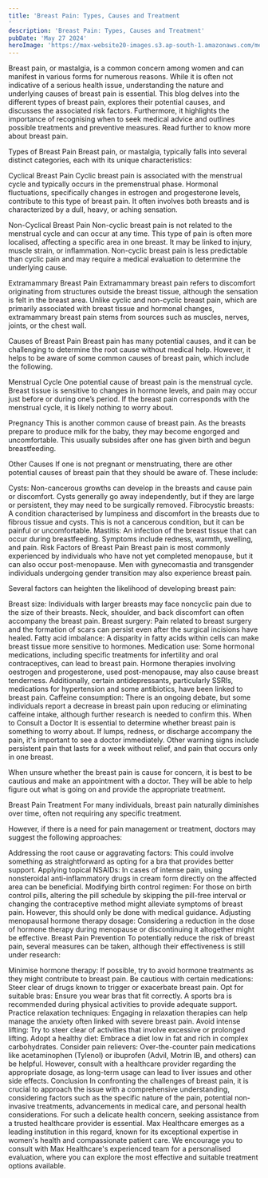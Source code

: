 ```yaml
---
title: 'Breast Pain: Types, Causes and Treatment
'
description: 'Breast Pain: Types, Causes and Treatment'
pubDate: 'May 27 2024'
heroImage: 'https://max-website20-images.s3.ap-south-1.amazonaws.com/medium_Breast_cancer_pink_ribbon_03881df229.jpg'
---
```

Breast pain, or mastalgia, is a common concern among women and can manifest in various forms for numerous reasons. While it is often not indicative of a serious health issue, understanding the nature and underlying causes of breast pain is essential. This blog delves into the different types of breast pain, explores their potential causes, and discusses the associated risk factors. Furthermore, it highlights the importance of recognising when to seek medical advice and outlines possible treatments and preventive measures. Read further to know more about breast pain.

Types of Breast Pain
Breast pain, or mastalgia, typically falls into several distinct categories, each with its unique characteristics:

Cyclical Breast Pain 
Cyclic breast pain is associated with the menstrual cycle and typically occurs in the premenstrual phase. Hormonal fluctuations, specifically changes in estrogen and progesterone levels, contribute to this type of breast pain. It often involves both breasts and is characterized by a dull, heavy, or aching sensation.

Non-Cyclical Breast Pain 
Non-cyclic breast pain is not related to the menstrual cycle and can occur at any time. This type of pain is often more localised, affecting a specific area in one breast. It may be linked to injury, muscle strain, or inflammation. Non-cyclic breast pain is less predictable than cyclic pain and may require a medical evaluation to determine the underlying cause.

Extramammary Breast Pain
Extramammary breast pain refers to discomfort originating from structures outside the breast tissue, although the sensation is felt in the breast area. Unlike cyclic and non-cyclic breast pain, which are primarily associated with breast tissue and hormonal changes, extramammary breast pain stems from sources such as muscles, nerves, joints, or the chest wall.

Causes of Breast Pain 
Breast pain has many potential causes, and it can be challenging to determine the root cause without medical help. However, it helps to be aware of some common causes of breast pain, which include the following.

Menstrual Cycle
One potential cause of breast pain is the menstrual cycle. Breast tissue is sensitive to changes in hormone levels, and pain may occur just before or during one’s period. If the breast pain corresponds with the menstrual cycle, it is likely nothing to worry about.

Pregnancy
This is another common cause of breast pain. As the breasts prepare to produce milk for the baby, they may become engorged and uncomfortable. This usually subsides after one has given birth and begun breastfeeding.

Other Causes
If one is not pregnant or menstruating, there are other potential causes of breast pain that they should be aware of. These include:

Cysts: Non-cancerous growths can develop in the breasts and cause pain or discomfort. Cysts generally go away independently, but if they are large or persistent, they may need to be surgically removed.
Fibrocystic breasts: A condition characterised by lumpiness and discomfort in the breasts due to fibrous tissue and cysts. This is not a cancerous condition, but it can be painful or uncomfortable.
Mastitis: An infection of the breast tissue that can occur during breastfeeding. Symptoms include redness, warmth, swelling, and pain.
Risk Factors of Breast Pain
Breast pain is most commonly experienced by individuals who have not yet completed menopause, but it can also occur post-menopause. Men with gynecomastia and transgender individuals undergoing gender transition may also experience breast pain.

Several factors can heighten the likelihood of developing breast pain:

Breast size: Individuals with larger breasts may face noncyclic pain due to the size of their breasts. Neck, shoulder, and back discomfort can often accompany the breast pain.
Breast surgery: Pain related to breast surgery and the formation of scars can persist even after the surgical incisions have healed.
Fatty acid imbalance: A disparity in fatty acids within cells can make breast tissue more sensitive to hormones.
Medication use: Some hormonal medications, including specific treatments for infertility and oral contraceptives, can lead to breast pain. Hormone therapies involving oestrogen and progesterone, used post-menopause, may also cause breast tenderness. Additionally, certain antidepressants, particularly SSRIs, medications for hypertension and some antibiotics, have been linked to breast pain.
Caffeine consumption: There is an ongoing debate, but some individuals report a decrease in breast pain upon reducing or eliminating caffeine intake, although further research is needed to confirm this.
When to Consult a Doctor
It is essential to determine whether breast pain is something to worry about. If lumps, redness, or discharge accompany the pain, it's important to see a doctor immediately. Other warning signs include persistent pain that lasts for a week without relief, and pain that occurs only in one breast.

When unsure whether the breast pain is cause for concern, it is best to be cautious and make an appointment with a doctor. They will be able to help figure out what is going on and provide the appropriate treatment.

Breast Pain Treatment 
For many individuals, breast pain naturally diminishes over time, often not requiring any specific treatment.

However, if there is a need for pain management or treatment, doctors may suggest the following approaches:

Addressing the root cause or aggravating factors: This could involve something as straightforward as opting for a bra that provides better support.
Applying topical NSAIDs: In cases of intense pain, using nonsteroidal anti-inflammatory drugs in cream form directly on the affected area can be beneficial.
Modifying birth control regimen: For those on birth control pills, altering the pill schedule by skipping the pill-free interval or changing the contraceptive method might alleviate symptoms of breast pain. However, this should only be done with medical guidance.
Adjusting menopausal hormone therapy dosage: Considering a reduction in the dose of hormone therapy during menopause or discontinuing it altogether might be effective.
Breast Pain Prevention 
To potentially reduce the risk of breast pain, several measures can be taken, although their effectiveness is still under research:

Minimise hormone therapy: If possible, try to avoid hormone treatments as they might contribute to breast pain.
Be cautious with certain medications: Steer clear of drugs known to trigger or exacerbate breast pain.
Opt for suitable bras: Ensure you wear bras that fit correctly. A sports bra is recommended during physical activities to provide adequate support.
Practice relaxation techniques: Engaging in relaxation therapies can help manage the anxiety often linked with severe breast pain.
Avoid intense lifting: Try to steer clear of activities that involve excessive or prolonged lifting.
Adopt a healthy diet: Embrace a diet low in fat and rich in complex carbohydrates.
Consider pain relievers: Over-the-counter pain medications like acetaminophen (Tylenol) or ibuprofen (Advil, Motrin IB, and others) can be helpful. However, consult with a healthcare provider regarding the appropriate dosage, as long-term usage can lead to liver issues and other side effects.
Conclusion
In confronting the challenges of breast pain, it is crucial to approach the issue with a comprehensive understanding, considering factors such as the specific nature of the pain, potential non-invasive treatments, advancements in medical care, and personal health considerations. For such a delicate health concern, seeking assistance from a trusted healthcare provider is essential. Max Healthcare emerges as a leading institution in this regard, known for its exceptional expertise in women's health and compassionate patient care. We encourage you to consult with Max Healthcare's experienced team for a personalised evaluation, where you can explore the most effective and suitable treatment options available.